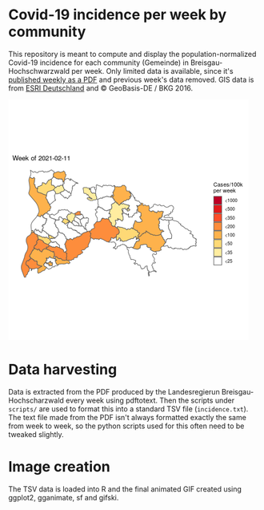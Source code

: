# Covid-19 incidence per week by community

This repository is meant to compute and display the population-normalized Covid-19 incidence for each community (Gemeinde) in Breisgau-Hochschwarzwald per week. Only limited data is available, since it's [published weekly as a PDF](https://www.breisgau-hochschwarzwald.de/pb/Breisgau-Hochschwarzwald/Start/Service+_+Verwaltung/Corona-Virus.html) and previous week's data removed. GIS data is from [ESRI Deutschland](https://opendata-esri-de.opendata.arcgis.com/) and © GeoBasis-DE / BKG 2016.

![Animated map](https://github.com/dpryan79/bhsw_covid_incidence/raw/master/animation.gif)

# Data harvesting

Data is extracted from the PDF produced by the Landesregierun Breisgau-Hochscharzwald every week using pdftotext. Then the scripts under `scripts/` are used to format this into a standard TSV file (`incidence.txt`). The text file made from the PDF isn't always formatted exactly the same from week to week, so the python scripts used for this often need to be tweaked slightly.

# Image creation

The TSV data is loaded into R and the final animated GIF created using ggplot2, gganimate, sf and gifski.
